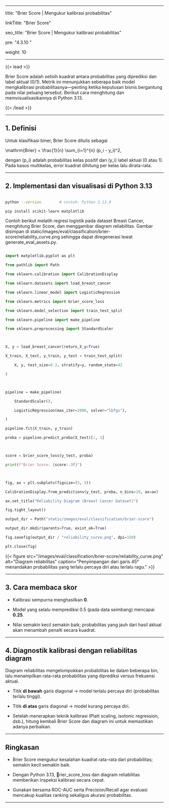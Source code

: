 ﻿---

title: "Brier Score | Mengukur kalibrasi probabilitas"

linkTitle: "Brier Score"

seo_title: "Brier Score | Mengukur kalibrasi probabilitas"

pre: "4.3.10 "

weight: 10

---



{{< lead >}}

Brier Score adalah selisih kuadrat antara probabilitas yang diprediksi dan label aktual (0/1). Metrik ini menunjukkan seberapa baik model mengkalibrasi probabilitasnya—penting ketika keputusan bisnis bergantung pada nilai peluang tersebut. Berikut cara menghitung dan memvisualisasikannya di Python 3.13.

{{< /lead >}}



---



## 1. Definisi



Untuk klasifikasi biner, Brier Score ditulis sebagai





\mathrm{Brier} = \frac{1}{n} \sum_{i=1}^{n} (p_i - y_i)^2,





dengan \(p_i\) adalah probabilitas kelas positif dan \(y_i\) label aktual (0 atau 1). Pada kasus multikelas, error kuadrat dihitung per kelas lalu dirata-rata.



---



## 2. Implementasi dan visualisasi di Python 3.13



```bash

python --version        # contoh: Python 3.13.0

pip install scikit-learn matplotlib

```



Contoh berikut melatih regresi logistik pada dataset Breast Cancer, menghitung Brier Score, dan menggambar diagram reliabilitas. Gambar disimpan di static/images/eval/classification/brier-score/reliability_curve.png sehingga dapat diregenerasi lewat generate_eval_assets.py.



```python

import matplotlib.pyplot as plt

from pathlib import Path

from sklearn.calibration import CalibrationDisplay

from sklearn.datasets import load_breast_cancer

from sklearn.linear_model import LogisticRegression

from sklearn.metrics import brier_score_loss

from sklearn.model_selection import train_test_split

from sklearn.pipeline import make_pipeline

from sklearn.preprocessing import StandardScaler



X, y = load_breast_cancer(return_X_y=True)

X_train, X_test, y_train, y_test = train_test_split(

    X, y, test_size=0.3, stratify=y, random_state=42

)



pipeline = make_pipeline(

    StandardScaler(),

    LogisticRegression(max_iter=2000, solver="lbfgs"),

)

pipeline.fit(X_train, y_train)

proba = pipeline.predict_proba(X_test)[:, 1]



score = brier_score_loss(y_test, proba)

print(f"Brier Score: {score:.3f}")



fig, ax = plt.subplots(figsize=(5, 5))

CalibrationDisplay.from_predictions(y_test, proba, n_bins=10, ax=ax)

ax.set_title("Reliability Diagram (Breast Cancer Dataset)")

fig.tight_layout()

output_dir = Path("static/images/eval/classification/brier-score")

output_dir.mkdir(parents=True, exist_ok=True)

fig.savefig(output_dir / "reliability_curve.png", dpi=150)

plt.close(fig)

```



{{< figure src="/images/eval/classification/brier-score/reliability_curve.png" alt="Diagram reliabilitas" caption="Penyimpangan dari garis 45° menandakan probabilitas yang terlalu percaya diri atau terlalu ragu." >}}



---



## 3. Cara membaca skor



- Kalibrasi sempurna menghasilkan **0**.

- Model yang selalu memprediksi 0.5 (pada data seimbang) mencapai **0.25**.

- Nilai semakin kecil semakin baik; probabilitas yang jauh dari hasil aktual akan menambah penalti secara kuadrat.



---



## 4. Diagnostik kalibrasi dengan reliabilitas diagram



Diagram reliabilitas mengelompokkan probabilitas ke dalam beberapa bin, lalu menampilkan rata-rata probabilitas yang diprediksi versus frekuensi aktual.



- Titik **di bawah** garis diagonal → model terlalu percaya diri (probabilitas terlalu tinggi).

- Titik **di atas** garis diagonal → model kurang percaya diri.

- Setelah menerapkan teknik kalibrasi (Platt scaling, isotonic regression, dsb.), hitung kembali Brier Score dan diagram ini untuk memastikan adanya perbaikan.



---



## Ringkasan



- Brier Score mengukur kesalahan kuadrat rata-rata dari probabilitas; semakin kecil semakin baik.

- Dengan Python 3.13, rier_score_loss dan diagram reliabilitas memberikan inspeksi kalibrasi secara cepat.

- Gunakan bersama ROC-AUC serta Precision/Recall agar evaluasi mencakup kualitas ranking sekaligus akurasi probabilitas.

---

